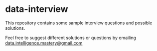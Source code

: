 # data-interview

This repository contains some sample interview questions and possible solutions. 

Feel free to suggest different solutions or questions by emailing data.intelligence.mastery@gmail.com
